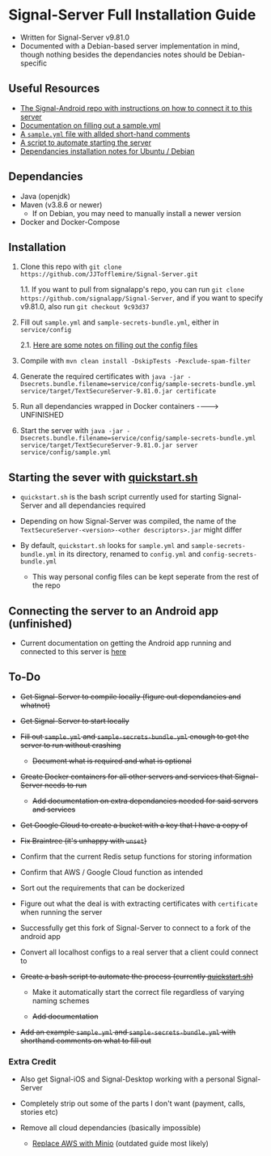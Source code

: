 # Signal-Server Full Installation Guide

- Written for Signal-Server v9.81.0
- Documented with a Debian-based server implementation in mind, though nothing besides the dependancies notes should be Debian-specific

## Useful Resources

- [The Signal-Android repo with instructions on how to connect it to this server](https://github.com/JJTofflemire/Signal-Android)
- [Documentation on filling out a sample.yml](sample-yml-config-documentation.md)
- [A `sample.yml` file with allded short-hand comments](sample-with-added-comments.yml)
- [A script to automate starting the server](quickstart.sh)
- [Dependancies installation notes for Ubuntu / Debian](dependancies.md)

## Dependancies

- Java (openjdk)
- Maven (v3.8.6 or newer)
  - If on Debian, you may need to manually install a newer version
- Docker and Docker-Compose

## Installation

1. Clone this repo with `git clone https://github.com/JJTofflemire/Signal-Server.git`

    1.1. If you want to pull from signalapp's repo, you can run `git clone https://github.com/signalapp/Signal-Server`, and if you want to specify v9.81.0, also run `git checkout 9c93d37`

2. Fill out `sample.yml` and `sample-secrets-bundle.yml`, either in `service/config`

    2.1. [Here are some notes on filling out the config files](sample-yml-config-documentation.md)

3. Compile with `mvn clean install -DskipTests -Pexclude-spam-filter`

4. Generate the required certificates with `java -jar -Dsecrets.bundle.filename=service/config/sample-secrets-bundle.yml service/target/TextSecureServer-9.81.0.jar certificate`

5.  Run all dependancies wrapped in Docker containers ----> UNFINISHED

6. Start the server with `java -jar -Dsecrets.bundle.filename=service/config/sample-secrets-bundle.yml service/target/TextSecureServer-9.81.0.jar server service/config/sample.yml`

## Starting the sever with [quickstart.sh](quickstart.sh)

- `quickstart.sh` is the bash script currently used for starting Signal-Server and all dependancies required

- Depending on how Signal-Server was compiled, the name of the `TextSecureServer-<version>-<other descriptors>.jar` might differ

- By default, `quickstart.sh` looks for `sample.yml` and `sample-secrets-bundle.yml` in its directory, renamed to `config.yml` and `config-secrets-bundle.yml`

  - This way personal config files can be kept seperate from the rest of the repo

## Connecting the server to an Android app (unfinished)

- Current documentation on getting the Android app running and connected to this server is [here](https://github.com/JJTofflemire/Signal-Android)

## To-Do

- ~~Get Signal-Server to compile locally (figure out dependancies and whatnot)~~

- ~~Get Signal-Server to start locally~~

- ~~Fill out `sample.yml` and `sample-secrets-bundle.yml` enough to get the server to run without crashing~~

    - ~~Document what is required and what is optional~~

 - ~~Create Docker containers for all other servers and services that Signal-Server needs to run~~

    - ~~Add documentation on extra dependancies needed for said servers and services~~
    
  - ~~Get Google Cloud to create a bucket with a key that I have a copy of~~

  - ~~Fix Braintree (it's unhappy with `unset`)~~

- Confirm that the current Redis setup functions for storing information

- Confirm that AWS / Google Cloud function as intended

- Sort out the requirements that can be dockerized

- Figure out what the deal is with extracting certificates with `certificate` when running the server

- Successfully get this fork of Signal-Server to connect to a fork of the android app

- Convert all localhost configs to a real server that a client could connect to

- ~~Create a bash script to automate the process (currently [quickstart.sh](quickstart.sh))~~

    - Make it automatically start the correct file regardless of varying naming schemes
    
    - ~~Add documentation~~

- ~~Add an example `sample.yml` and `sample-secrets-bundle.yml` with shorthand comments on what to fill out~~

### Extra Credit

- Also get Signal-iOS and Signal-Desktop working with a personal Signal-Server

- Completely strip out some of the parts I don't want (payment, calls, stories etc)

- Remove all cloud dependancies (basically impossible)

  - [Replace AWS with Minio](https://github.com/aqnouch/Signal-Setup-Guide/tree/master/signal-minio) (outdated guide most likely)